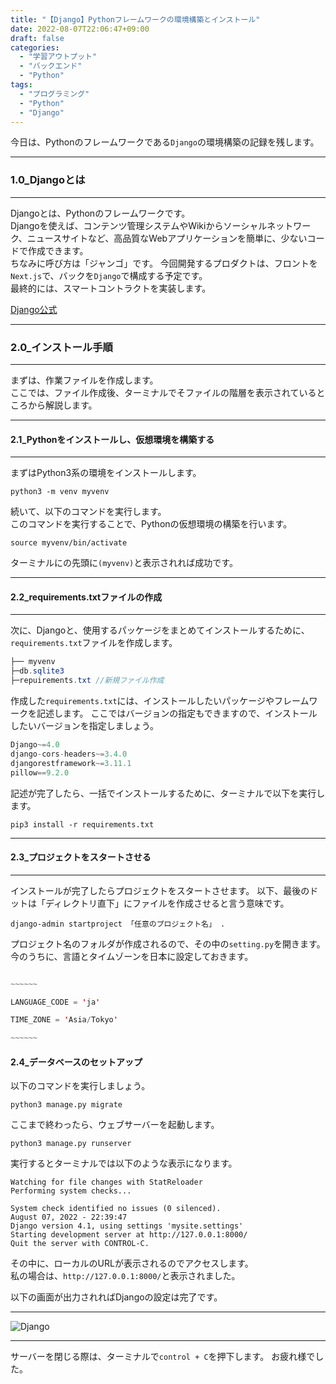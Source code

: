 ```yaml
---
title: "【Django】Pythonフレームワークの環境構築とインストール"
date: 2022-08-07T22:06:47+09:00
draft: false
categories:
  - "学習アウトプット"
  - "バックエンド"
  - "Python"
tags:
  - "プログラミング"
  - "Python"
  - "Django"
---
```


今日は、Pythonのフレームワークである``Django``の環境構築の記録を残します。
<!--more-->
***
### 1.0_Djangoとは
***

Djangoとは、Pythonのフレームワークです。  
Djangoを使えば、コンテンツ管理システムやWikiからソーシャルネットワーク、ニュースサイトなど、高品質なWebアプリケーションを簡単に、少ないコードで作成できます。  
ちなみに呼び方は「ジャンゴ」です。
今回開発するプロダクトは、フロントを``Next.js``で、バックを``Django``で構成する予定です。  
最終的には、スマートコントラクトを実装します。

[Django公式](https://pypi.org/search/?q=django)

***
### 2.0_インストール手順
***

まずは、作業ファイルを作成します。  
ここでは、ファイル作成後、ターミナルでそファイルの階層を表示されているところから解説します。  

***
#### 2.1_Pythonをインストールし、仮想環境を構築する
***
まずはPython3系の環境をインストールします。  
```
python3 -m venv myvenv
```  

続いて、以下のコマンドを実行します。  
このコマンドを実行することで、Pythonの仮想環境の構築を行います。
```
source myvenv/bin/activate
```
ターミナルにの先頭に``(myvenv)``と表示されれば成功です。  

***
#### 2.2_requirements.txtファイルの作成
***
次に、Djangoと、使用するパッケージをまとめてインストールするために、``requirements.txt``ファイルを作成します。  
```java Hello.java {.light .line-number .copy}
├── myvenv
├─db.sqlite3
├─repuirements.txt //新規ファイル作成

``` 
作成した``requirements.txt``には、インストールしたいパッケージやフレームワークを記述します。 
ここではバージョンの指定もできますので、インストールしたいバージョンを指定しましょう。  
```java Hello.java {.light .line-number .copy}
Django~=4.0
django-cors-headers~=3.4.0
djangorestframework~=3.11.1
pillow==9.2.0
```  

記述が完了したら、一括でインストールするために、ターミナルで以下を実行します。
```
pip3 install -r requirements.txt  
```

***
#### 2.3_プロジェクトをスタートさせる
***
インストールが完了したらプロジェクトをスタートさせます。
以下、最後のドットは「ディレクトリ直下」にファイルを作成させると言う意味です。
```
django-admin startproject 「任意のプロジェクト名」 .
```  
プロジェクト名のフォルダが作成されるので、その中の``setting.py``を開きます。  
今のうちに、言語とタイムゾーンを日本に設定しておきます。
```java Hello.java {.light .line-number .copy}

~~~~~~

LANGUAGE_CODE = 'ja'

TIME_ZONE = 'Asia/Tokyo'

~~~~~~
```  

#### 2.4_データベースのセットアップ
以下のコマンドを実行しましょう。
```
python3 manage.py migrate 
```
ここまで終わったら、ウェブサーバーを起動します。
```
python3 manage.py runserver
```
実行するとターミナルでは以下のような表示になります。
```
Watching for file changes with StatReloader
Performing system checks...

System check identified no issues (0 silenced).
August 07, 2022 - 22:39:47
Django version 4.1, using settings 'mysite.settings'
Starting development server at http://127.0.0.1:8000/
Quit the server with CONTROL-C.
```
その中に、ローカルのURLが表示されるのでアクセスします。  
私の場合は、``http://127.0.0.1:8000/``と表示されました。  

以下の画面が出力されればDjangoの設定は完了です。 
*** 
![Django](../../img/12_django.png)
***
サーバーを閉じる際は、ターミナルで``control + C``を押下します。
お疲れ様でした。